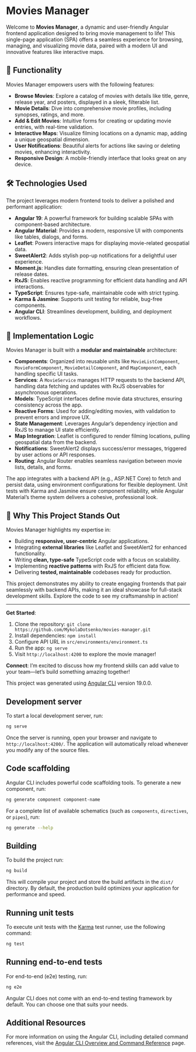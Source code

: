 # Movies Manager

Welcome to **Movies Manager**, a dynamic and user-friendly Angular frontend application designed to bring movie management to life! This single-page application (SPA) offers a seamless experience for browsing, managing, and visualizing movie data, paired with a modern UI and innovative features like interactive maps.

## 🎥 Functionality

Movies Manager empowers users with the following features:
- **Browse Movies**: Explore a catalog of movies with details like title, genre, release year, and posters, displayed in a sleek, filterable list.
- **Movie Details**: Dive into comprehensive movie profiles, including synopses, ratings, and more.
- **Add & Edit Movies**: Intuitive forms for creating or updating movie entries, with real-time validation.
- **Interactive Maps**: Visualize filming locations on a dynamic map, adding a unique geospatial dimension.
- **User Notifications**: Beautiful alerts for actions like saving or deleting movies, enhancing interactivity.
- **Responsive Design**: A mobile-friendly interface that looks great on any device.

## 🛠️ Technologies Used

The project leverages modern frontend tools to deliver a polished and performant application:
- **Angular 19**: A powerful framework for building scalable SPAs with component-based architecture.
- **Angular Material**: Provides a modern, responsive UI with components like tables, dialogs, and forms.
- **Leaflet**: Powers interactive maps for displaying movie-related geospatial data.
- **SweetAlert2**: Adds stylish pop-up notifications for a delightful user experience.
- **Moment.js**: Handles date formatting, ensuring clean presentation of release dates.
- **RxJS**: Enables reactive programming for efficient data handling and API interactions.
- **TypeScript**: Ensures type-safe, maintainable code with strict typing.
- **Karma & Jasmine**: Supports unit testing for reliable, bug-free components.
- **Angular CLI**: Streamlines development, building, and deployment workflows.

## 🧠 Implementation Logic

Movies Manager is built with a **modular and maintainable** architecture:
- **Components**: Organized into reusable units like `MovieListComponent`, `MovieFormComponent`, `MovieDetailComponent`, and `MapComponent`, each handling specific UI tasks.
- **Services**: A `MovieService` manages HTTP requests to the backend API, handling data fetching and updates with RxJS observables for asynchronous operations.
- **Models**: TypeScript interfaces define movie data structures, ensuring consistency across the app.
- **Reactive Forms**: Used for adding/editing movies, with validation to prevent errors and improve UX.
- **State Management**: Leverages Angular’s dependency injection and RxJS to manage UI state efficiently.
- **Map Integration**: Leaflet is configured to render filming locations, pulling geospatial data from the backend.
- **Notifications**: SweetAlert2 displays success/error messages, triggered by user actions or API responses.
- **Routing**: Angular Router enables seamless navigation between movie lists, details, and forms.

The app integrates with a backend API (e.g., ASP.NET Core) to fetch and persist data, using environment configurations for flexible deployment. Unit tests with Karma and Jasmine ensure component reliability, while Angular Material’s theme system delivers a cohesive, professional look.

## 🌟 Why This Project Stands Out

Movies Manager highlights my expertise in:
- Building **responsive, user-centric** Angular applications.
- Integrating **external libraries** like Leaflet and SweetAlert2 for enhanced functionality.
- Writing **clean, type-safe** TypeScript code with a focus on scalability.
- Implementing **reactive patterns** with RxJS for efficient data flow.
- Delivering **tested, maintainable** codebases ready for production.

This project demonstrates my ability to create engaging frontends that pair seamlessly with backend APIs, making it an ideal showcase for full-stack development skills. Explore the code to see my craftsmanship in action!

---

**Get Started**:
1. Clone the repository: `git clone https://github.com/MykolaDotsenko/movies-manager.git`
2. Install dependencies: `npm install`
3. Configure API URL in `src/environments/environment.ts`
4. Run the app: `ng serve`
5. Visit `http://localhost:4200` to explore the movie manager!

**Connect**: I’m excited to discuss how my frontend skills can add value to your team—let’s build something amazing together!

This project was generated using [Angular CLI](https://github.com/angular/angular-cli) version 19.0.0.

## Development server

To start a local development server, run:

```bash
ng serve
```

Once the server is running, open your browser and navigate to `http://localhost:4200/`. The application will automatically reload whenever you modify any of the source files.

## Code scaffolding

Angular CLI includes powerful code scaffolding tools. To generate a new component, run:

```bash
ng generate component component-name
```

For a complete list of available schematics (such as `components`, `directives`, or `pipes`), run:

```bash
ng generate --help
```

## Building

To build the project run:

```bash
ng build
```

This will compile your project and store the build artifacts in the `dist/` directory. By default, the production build optimizes your application for performance and speed.

## Running unit tests

To execute unit tests with the [Karma](https://karma-runner.github.io) test runner, use the following command:

```bash
ng test
```

## Running end-to-end tests

For end-to-end (e2e) testing, run:

```bash
ng e2e
```

Angular CLI does not come with an end-to-end testing framework by default. You can choose one that suits your needs.

## Additional Resources

For more information on using the Angular CLI, including detailed command references, visit the [Angular CLI Overview and Command Reference](https://angular.dev/tools/cli) page.
